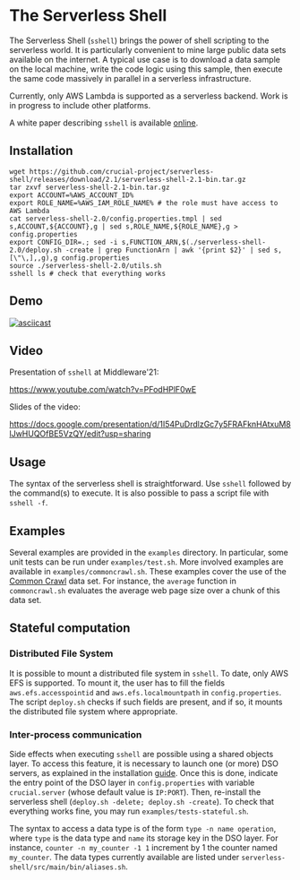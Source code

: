 # The Serverless Shell

The Serverless Shell (`sshell`) brings the power of shell scripting to the serverless world.
It is particularly convenient to mine large public data sets available on the internet.
A typical use case is to download a data sample on the local machine, write the code logic using this sample, then execute the same code massively in parallel in a serverless infrastructure.

Currently, only AWS Lambda is supported as a serverless backend.
Work is in progress to include other platforms.

A white paper describing `sshell` is available [online](https://drive.google.com/file/d/1D7h0hoMep0W73XV_EdXPSEWUxpToTtfG/view?usp=sharing).

## Installation

    wget https://github.com/crucial-project/serverless-shell/releases/download/2.1/serverless-shell-2.1-bin.tar.gz 
    tar zxvf serverless-shell-2.1-bin.tar.gz
	export ACCOUNT=%AWS_ACCOUNT_ID%
	export ROLE_NAME=%AWS_IAM_ROLE_NAME% # the role must have access to AWS Lambda
	cat serverless-shell-2.0/config.properties.tmpl | sed s,ACCOUNT,${ACCOUNT},g | sed s,ROLE_NAME,${ROLE_NAME},g > config.properties
	export CONFIG_DIR=.; sed -i s,FUNCTION_ARN,$(./serverless-shell-2.0/deploy.sh -create | grep FunctionArn | awk '{print $2}' | sed s,[\"\,],,g),g config.properties
	source ./serverless-shell-2.0/utils.sh
 	sshell ls # check that everything works

## Demo

[![asciicast](https://asciinema.org/a/dCoEaE4UXHDUu4XUlf1DqcQQj.svg)](https://asciinema.org/a/dCoEaE4UXHDUu4XUlf1DqcQQj)

## Video 

Presentation of `sshell` at Middleware'21:

https://www.youtube.com/watch?v=PFodHPlF0wE

Slides of the video:

https://docs.google.com/presentation/d/1I54PuDrdlzGc7y5FRAFknHAtxuM8lJwHUQOfBE5VzQY/edit?usp=sharing

## Usage

The syntax of the serverless shell is straightforward.
Use `sshell` followed by the command(s) to execute.
It is also possible to pass a script file with `sshell -f`.

## Examples

Several examples are provided in the `examples` directory.
In particular, some unit tests can be run under `examples/test.sh`.
More involved examples are available in `examples/commoncrawl.sh`.
These examples cover the use of the [Common Crawl](https://commoncrawl.org) data set.
For instance, the `average` function in `commoncrawl.sh` evaluates the average web page size over a chunk of this data set.

## Stateful computation

### Distributed File System

It is possible to mount a distributed file system in `sshell`.
To date, only AWS EFS is supported.
To mount it, the user has to fill the fields `aws.efs.accesspointid` and `aws.efs.localmountpath` in `config.properties`.
The script `deploy.sh` checks if such fields are present, and if so, it mounts the distributed file system where appropriate.

### Inter-process communication 

Side effects when executing `sshell` are possible using a shared objects layer.
To access this feature, it is necessary to launch one (or more) DSO servers, as explained in the installation [guide](https://github.com/crucial-project/dso).
Once this is done, indicate the entry point of the DSO layer in `config.properties` with variable `crucial.server` (whose default value is `IP:PORT`).
Then, re-install the serverless shell (`deploy.sh -delete; deploy.sh -create`).
To check that everything works fine, you may run `examples/tests-stateful.sh`.

The syntax to access a data type is of the form `type -n name operation`, where `type` is the data type and `name` its storage key in the DSO layer.
For instance, `counter -n my_counter -1 1` increment by 1 the counter named `my_counter`.
The data types currently available are listed under `serverless-shell/src/main/bin/aliases.sh`.  


